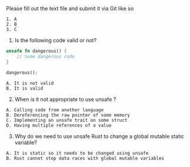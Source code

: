 Please fill out the text file and submit it via Git like so

```
1. A
2. B
3. C
```

1. Is the following code valid or not?

```rust
unsafe fn dangerous() {
    // Some dangerous code
}

dangerous();
```

```
A. It is not valid
B. It is valid
```



2. When is it not appropriate to use unsafe ? 

```
A. Calling code from another language
B. Dereferencing the raw pointer of some memory
C. Implementing an unsafe trait on some struct
D. Having multiple references of a value
```



3. Why do we need to use unsafe Rust to change a global mutable static variable?

```
A. It is static so it needs to be changed using unsafe
B. Rust cannot stop data races with global mutable variables
```

